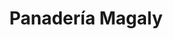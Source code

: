 ---
title: "Panadería Magaly"
url: /ciudad-merliot/panaderia-magaly-avenida-el-boqueron/
shop: Bäckerei
---